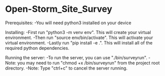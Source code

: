 # Open-Storm_Site_Survey

Prerequisites:
-You will need python3 installed on your device

Installing:
-First run "python3 -m venv env". This will create your virtual environment.
-Then run "source env/bin/activate". This will activate your virtual environment.
-Lastly run "pip install -e .". This will install all of the required python dependencies.

Running the server:
-To run the server, you can use "./bin/surveyrun".
-Note: you may need to run "chmod +x /bin/surveyrun" from the project root directory.
-Note: Type "ctrl+c" to cancel the server running. 
